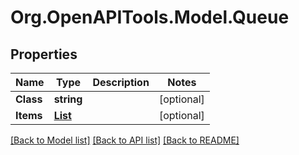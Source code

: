 # Org.OpenAPITools.Model.Queue

## Properties

Name | Type | Description | Notes
------------ | ------------- | ------------- | -------------
**Class** | **string** |  | [optional] 
**Items** | [**List<QueueBlockedItem>**](QueueBlockedItem.md) |  | [optional] 

[[Back to Model list]](../README.md#documentation-for-models) [[Back to API list]](../README.md#documentation-for-api-endpoints) [[Back to README]](../README.md)

